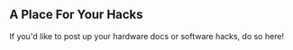 ## A Place For Your Hacks

If you'd like to post up your hardware docs or software hacks, do so here!

